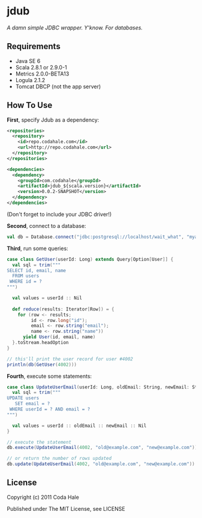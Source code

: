 jdub
====

*A damn simple JDBC wrapper. Y'know. For databases.*


Requirements
------------

* Java SE 6
* Scala 2.8.1 or 2.9.0-1
* Metrics 2.0.0-BETA13
* Logula 2.1.2
* Tomcat DBCP (not the app server)

How To Use
----------

**First**, specify Jdub as a dependency:

```xml
<repositories>
  <repository>
    <id>repo.codahale.com</id>
    <url>http://repo.codahale.com</url>
  </repository>
</repositories>

<dependencies>
  <dependency>
    <groupId>com.codahale</groupId>
    <artifactId>jdub_${scala.version}</artifactId>
    <version>0.0.2-SNAPSHOT</version>
  </dependency>
</dependencies>
```

(Don't forget to include your JDBC driver!)

**Second**, connect to a database:

```scala
val db = Database.connect("jdbc:postgresql://localhost/wait_what", "myaccount", "mypassword")
```

**Third**, run some queries:

```scala
case class GetUser(userId: Long) extends Query[Option[User]] {
  val sql = trim("""
SELECT id, email, name
  FROM users
 WHERE id = ?
""")

  val values = userId :: Nil
  
  def reduce(results: Iterator[Row]) = {
    for (row <- results;
         id <- row.long("id");
         email <- row.string("email");
         name <- row.string("name"))
      yield User(id, email, name)
  }.toStream.headOption
}

// this'll print the user record for user #4002
println(db(GetUser(4002)))
```

**Fourth**, execute some statements:

```scala
case class UpdateUserEmail(userId: Long, oldEmail: String, newEmail: String) extends Statement {
  val sql = trim("""
UPDATE users
   SET email = ?
 WHERE userId = ? AND email = ?
""")

  val values = userId :: oldEmail :: newEmail :: Nil
}

// execute the statement
db.execute(UpdateUserEmail(4002, "old@example.com", "new@example.com"))

// or return the number of rows updated
db.update(UpdateUserEmail(4002, "old@example.com", "new@example.com"))
```


License
-------

Copyright (c) 2011 Coda Hale

Published under The MIT License, see LICENSE
